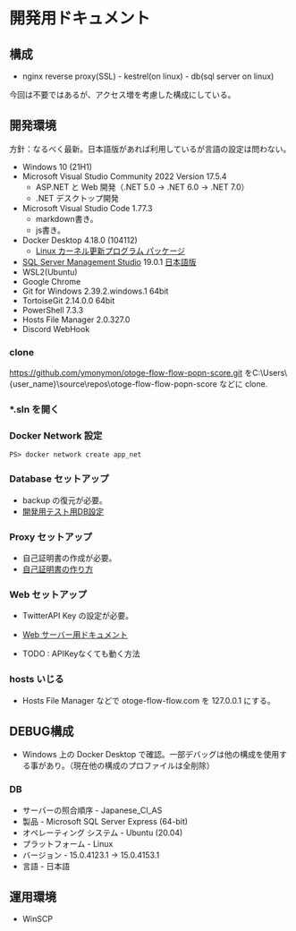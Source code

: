# 開発用ドキュメント

## 構成

- nginx reverse proxy(SSL) - kestrel(on linux) - db(sql server on linux)

今回は不要ではあるが、アクセス増を考慮した構成にしている。

## 開発環境

方針：なるべく最新。日本語版があれば利用しているが言語の設定は問わない。

- Windows 10 (21H1)
- Microsoft Visual Studio Community 2022 Version 17.5.4
  - ASP.NET と Web 開発（.NET 5.0 -> .NET 6.0 -> .NET 7.0）
  - .NET デスクトップ開発
- Microsoft Visual Studio Code 1.77.3
  - markdown書き。
  - js書き。
- Docker Desktop 4.18.0 (104112)
  - [Linux カーネル更新プログラム パッケージ](https://docs.microsoft.com/ja-jp/windows/wsl/install-manual#step-4---download-the-linux-kernel-update-package)
- [SQL Server Management Studio](https://docs.microsoft.com/ja-jp/sql/ssms/download-sql-server-management-studio-ssms?view=sql-server-ver15)  19.0.1 [日本語版](https://go.microsoft.com/fwlink/?linkid=2168063&clcid=0x411)
- WSL2(Ubuntu)
- Google Chrome
- Git for Windows 2.39.2.windows.1 64bit
- TortoiseGit 2.14.0.0 64bit
- PowerShell 7.3.3
- Hosts File Manager 2.0.327.0
- Discord WebHook

### clone

<https://github.com/ymonymon/otoge-flow-flow-popn-score.git> をC:\Users\\{user_name}\source\repos\otoge-flow-flow-popn-score などに clone.

### *.sln を開く

### Docker Network 設定

    PS> docker network create app_net

### Database セットアップ

- backup の復元が必要。
- [開発用テスト用DB設定](./Database/doc/Development/README.md)

### Proxy セットアップ

- 自己証明書の作成が必要。
- [自己証明書の作り方](./PopnScoreTool2/Proxy1/doc/Development/README.md)

### Web セットアップ

- TwitterAPI Key の設定が必要。
- [Web サーバー用ドキュメント](./PopnScoreTool2/doc/Development/README.md)

- TODO : APIKeyなくても動く方法

### hosts いじる

- Hosts File Manager などで otoge-flow-flow.com を 127.0.0.1 にする。

## DEBUG構成

- Windows 上の Docker Desktop で確認。一部デバッグは他の構成を使用する事があり。（現在他の構成のプロファイルは全削除）

### DB

- サーバーの照合順序 - Japanese_CI_AS
- 製品 - Microsoft SQL Server Express (64-bit)
- オペレーティング システム - Ubuntu (20.04)
- プラットフォーム - Linux
- バージョン - 15.0.4123.1 -> 15.0.4153.1
- 言語 - 日本語

## 運用環境

- WinSCP

